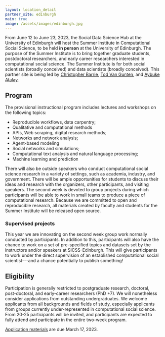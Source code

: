 ```yaml
---
layout: location_detail
partner_site: edinburgh
main: true
image: /assets/images/edinburgh.jpg
---
```


From June 12 to June 23, 2023, the Social Data Science Hub at the University of Edinburgh will host the Summer Institute in Computational Social Science, to be held **in person** at the University of Edinburgh. The purpose of the Summer Institute is to bring together graduate students, postdoctoral researchers, and early career researchers interested in computational social science. The Summer Institute is for both social scientists (broadly conceived) and data scientists (broadly conceived). This partner site is being led by [Christopher Barrie](https://www.cjbarrie.com/), [Tod Van Gunten](https://todvangunten.com/), and [Aybuke Atalay](https://www.sps.ed.ac.uk/staff/aybuke-atalay).

## Program 
The provisional instructional program includes lectures and workshops on the following topics:
    
- Reproducible workflows, data carpentry;
- Qualitative and computational methods
- APIs, Web scraping, digital research methods;
- Networks and network analysis;
- Agent-based modeling
- Social networks and simulations;
- Computational text analysis and natural language processing;
- Machine learning and prediction

There will also be outside speakers who conduct computational social science research in a variety of settings, such as academia, industry, and government. There will be ample opportunities for students to discuss their ideas and research with the organizers, other participants, and visiting speakers. The second week is devoted to group projects during which participants will be able to work in small teams to produce a piece of computational research. Because we are committed to open and reproducible research, all materials created by faculty and students for the Summer Institute will be released open source.

### Supervised projects

This year we are innovating on the second week group work normally conducted by participants. In addition to this, participants will also have the chance to work on a set of pre-specified topics and datasets set by the instructors and/or speakers at SICSS-Edinburgh. This will give participants to work under the direct supervision of an established computational social scientist---and a chance potentially to publish something!

## Eligibility

Participation is generally restricted to postgraduate research, doctoral, post-doctoral, and early-career researchers (PhD +7). We will nonetheless consider applications from outstanding undergraduates. We welcome applicants from all backgrounds and fields of study, especially applicants from groups currently under-represented in computational social science. From 20-25 participants will be invited, and participants are expected to fully attend and participate in the entire two-week program.

[Application materials](https://compsocialscience.github.io/summer-institute/2023/edinburgh/apply) are due March 17, 2023.
